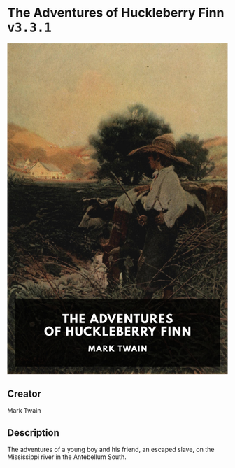 
# The Adventures of Huckleberry Finn <kbd>v3.3.1</kbd>

<center>
  <img src="./cover-1024.jpg"/>
</center>

## Creator
Mark Twain

## Description
The adventures of a young boy and his friend, an escaped slave, on the Mississippi river in the Antebellum South.

